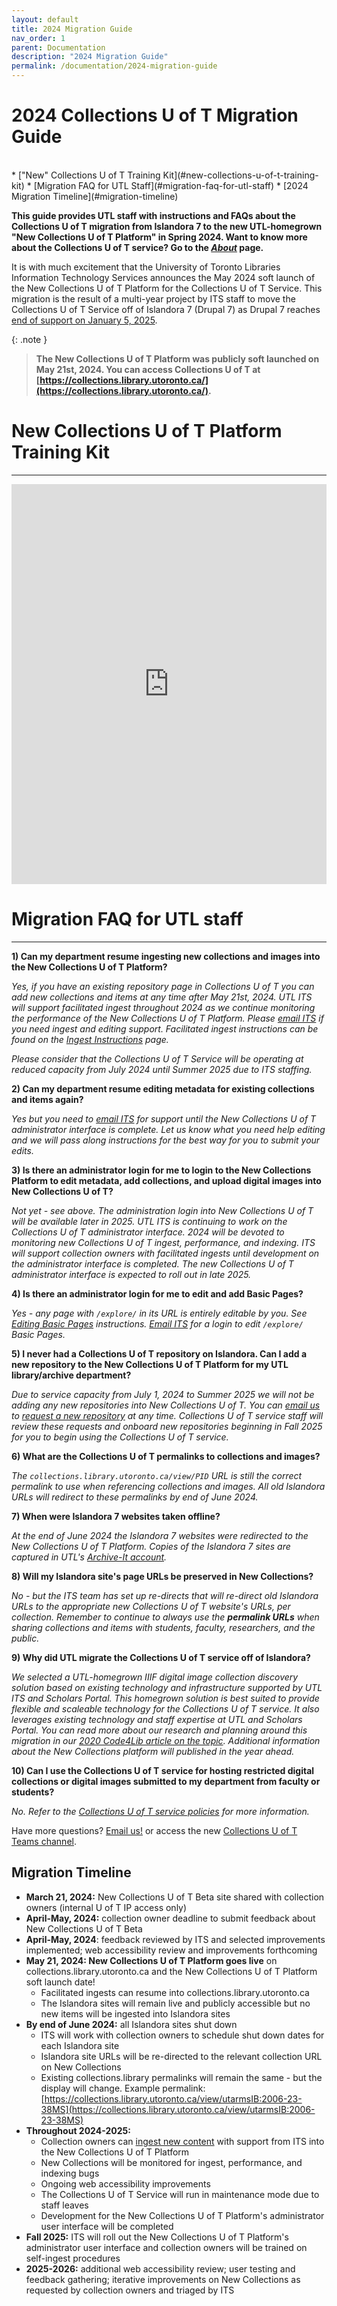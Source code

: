 ```yaml
---
layout: default
title: 2024 Migration Guide
nav_order: 1
parent: Documentation
description: "2024 Migration Guide"
permalink: /documentation/2024-migration-guide
---
```


# 2024 Collections U of T Migration Guide

<br/>  
* ["New" Collections U of T Training Kit](#new-collections-u-of-t-training-kit)
* [Migration FAQ for UTL Staff](#migration-faq-for-utl-staff)
* [2024 Migration Timeline](#migration-timeline)

  
**This guide provides UTL staff with instructions and FAQs about the Collections U of T migration from Islandora 7 to the new UTL-homegrown "New Collections U of T Platform" in Spring 2024. Want to know more about the Collections U of T service? Go to the _[About](https://utlib.github.io/collections-uoft/)_ page.**


It is with much excitement that the University of Toronto Libraries Information Technology Services announces the May 2024 soft launch of the New Collections U of T Platform for the Collections U of T Service. This migration is the result of a multi-year project by ITS staff to move the Collections U of T Service off of Islandora 7 (Drupal 7) as Drupal 7 reaches [end of support on January 5, 2025](https://www.drupal.org/about/drupal-7/d7eol/partners?gad_source=1&gclid=CjwKCAiA_tuuBhAUEiwAvxkgTpcqWPPQRldzo2woWqXjQGdC9r5TTSbAuycGH45nlNF-2FpSv2Iv9xoCsB8QAvD_BwE).

{: .note }
> **The New Collections U of T Platform was publicly soft launched on May 21st, 2024. You can access Collections U of T at [https://collections.library.utoronto.ca/](https://collections.library.utoronto.ca/).**

 
# New Collections U of T Platform Training Kit
--------

<iframe src="https://scribehow.com/embed/New_Collections_U_of_T_Training_Kit__KUE0zz27QsWojLN6cdfs7g?as=scrollable&skipIntro=true&removeLogo=true" width="100%" height="640" allowfullscreen frameborder="0"></iframe>

# Migration FAQ for UTL staff
--------

**1) Can my department resume ingesting new collections and images into the New Collections U of T Platform?**

_Yes, if you have an existing repository page in Collections U of T you can add new collections and items at any time after May 21st, 2024. UTL ITS will support facilitated ingest throughout 2024 as we continue monitoring the performance of the New Collections U of T Platform. Please [email ITS](mailto:digitalinitiatives@library.utoronto.ca) if you need ingest and editing support. Facilitated ingest instructions can be found on the [Ingest Instructions](https://utlib.github.io/collections-uoft/documentation/ingest-instructions) page._

_Please consider that the Collections U of T Service will be operating at reduced capacity from July 2024 until Summer 2025 due to ITS staffing._

**2) Can my department resume editing metadata for existing collections and items again?**

_Yes but you need to [email ITS](mailto:digitalinitiatives@library.utoronto.ca) for support until the New Collections U of T administrator interface is complete. Let us know what you need help editing and we will pass along instructions for the best way for you to submit your edits._

**3) Is there an administrator login for me to login to the New Collections Platform to edit metadata, add collections, and upload digital images into New Collections U of T?**

_Not yet - see above. The administration login into New Collections U of T will be available later in 2025. UTL ITS is continuing to work on the Collections U of T administrator interface. 2024 will be devoted to monitoring new Collections U of T ingest, performance, and indexing. ITS will support collection owners with facilitated ingests until development on the administrator interface is completed. The new Collections U of T administrator interface is expected to roll out in late 2025._ 

**4) Is there an administrator login for me to edit and add Basic Pages?**

_Yes - any page with `/explore/` in its URL is entirely editable by you. See [Editing Basic Pages](https://utlib.github.io/collections-uoft/documentation/add-simple-page) instructions. [Email ITS](mailto:digitalinitiatives@library.utoronto.ca) for a login to edit `/explore/` Basic Pages._ 

**5) I never had a Collections U of T repository on Islandora. Can I add a new repository to the New Collections U of T Platform for my UTL library/archive department?**

_Due to service capacity from July 1, 2024 to Summer 2025 we will not be adding any new repositories into New Collections U of T. You can [email us](mailto:digitalinitiatives@library.utoronto.ca) to [request a new repository](https://utlib.github.io/collections-uoft/documentation/adding-new-collections) at any time. Collections U of T service staff will review these requests and onboard new repositories beginning in Fall 2025 for you to begin using the Collections U of T service._

**6) What are the Collections U of T permalinks to collections and images?**

_The `collections.library.utoronto.ca/view/PID` URL is still the correct permalink to use when referencing collections and images. All old Islandora URLs will redirect to these permalinks by end of June 2024._

**7) When were Islandora 7 websites taken offline?**

_At the end of June 2024 the Islandora 7 websites were redirected to the New Collections U of T Platform. Copies of the Islandora 7 sites are captured in UTL's [Archive-It account](https://archive-it.org/collections/6473?fc=websiteGroup%3ACollections+U+of+T)._

**8) Will my Islandora site's page URLs be preserved in New Collections?**

_No - but the ITS team has set up re-directs that will re-direct old Islandora URLs to the appropriate new Collections U of T website's URLs, per collection. Remember to continue to always use the **permalink URLs** when sharing collections and items with students, faculty, researchers, and the public._

**9) Why did UTL migrate the Collections U of T service off of Islandora?**

_We selected a UTL-homegrown IIIF digital image collection discovery solution based on existing technology and infrastructure supported by UTL ITS and Scholars Portal. This homegrown solution is best suited to provide flexible and scaleable technology for the Collections U of T service. It also leverages existing technology and staff expertise at UTL and Scholars Portal. You can read more about our research and planning around this migration in our [2020 Code4Lib article on the topic](https://journal.code4lib.org/articles/15000). Additional information about the New Collections platform will published in the year ahead._

**10) Can I use the Collections U of T service for hosting restricted digital collections or digital images submitted to my department from faculty or students?**

_No. Refer to the [Collections U of T service policies](https://utlib.github.io/collections-uoft/#collections-u-of-t-policies) for more information._

Have more questions? [Email us!](mailto:digitalinitiatives@library.utoronto.ca) or access the new [Collections U of T Teams channel](https://teams.microsoft.com/l/channel/19%3a0c2caaac27a04fe7b6e37018970a66b5%40thread.tacv2/Collections%2520U%2520of%2520T?groupId=2151c2c7-2063-412d-8ebf-de2c9f809003&tenantId=78aac226-2f03-4b4d-9037-b46d56c55210).


## Migration Timeline

* **March 21, 2024:** New Collections U of T Beta site shared with collection owners (internal U of T IP access only)
* **April-May, 2024:** collection owner deadline to submit feedback about New Collections U of T Beta
* **April-May, 2024**: feedback reviewed by ITS and selected improvements implemented; web accessibility review and improvements forthcoming
* **May 21, 2024: New Collections U of T Platform goes live** on collections.library.utoronto.ca and the New Collections U of T Platform soft launch date!
  * Facilitated ingests can resume into collections.library.utoronto.ca
  * The Islandora sites will remain live and publicly accessible but no new items will be ingested into Islandora sites
* **By end of June 2024:** all Islandora sites shut down
  * ITS will work with collection owners to schedule shut down dates for each Islandora site
  * Islandora site URLs will be re-directed to the relevant collection URL on New Collections
  * Existing collections.library permalinks will remain the same - but the display will change. Example permalink: [https://collections.library.utoronto.ca/view/utarmsIB:2006-23-38MS](https://collections.library.utoronto.ca/view/utarmsIB:2006-23-38MS)
* **Throughout 2024-2025:**
  * Collection owners can [ingest new content](https://utlib.github.io/collections-uoft/documentation/ingest-instructions) with support from ITS into the New Collections U of T Platform
  * New Collections will be monitored for ingest, performance, and indexing bugs
  * Ongoing web accessibility improvements
  * The Collections U of T Service will run in maintenance mode due to staff leaves
  * Development for the New Collections U of T Platform's administrator user interface will be completed
* **Fall 2025:** ITS will roll out the New Collections U of T Platform's administrator user interface and collection owners will be trained on self-ingest procedures
* **2025-2026:** additional web accessibility review; user testing and feedback gathering; iterative improvements on New Collections as requested by collection owners and triaged by ITS
